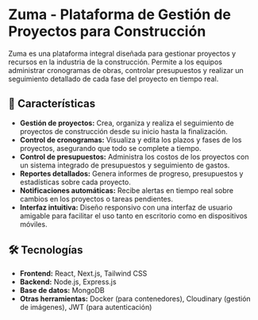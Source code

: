 # Zuma - Plataforma de Gestión de Proyectos para Construcción

Zuma es una plataforma integral diseñada para gestionar proyectos y recursos en la industria de la construcción. Permite a los equipos administrar cronogramas de obras, controlar presupuestos y realizar un seguimiento detallado de cada fase del proyecto en tiempo real.

## 🚀 Características

- **Gestión de proyectos:** Crea, organiza y realiza el seguimiento de proyectos de construcción desde su inicio hasta la finalización.
- **Control de cronogramas:** Visualiza y edita los plazos y fases de los proyectos, asegurando que todo se complete a tiempo.
- **Control de presupuestos:** Administra los costos de los proyectos con un sistema integrado de presupuestos y seguimiento de gastos.
- **Reportes detallados:** Genera informes de progreso, presupuestos y estadísticas sobre cada proyecto.
- **Notificaciones automáticas:** Recibe alertas en tiempo real sobre cambios en los proyectos o tareas pendientes.
- **Interfaz intuitiva:** Diseño responsivo con una interfaz de usuario amigable para facilitar el uso tanto en escritorio como en dispositivos móviles.

## 🛠️ Tecnologías

- **Frontend:** React, Next.js, Tailwind CSS
- **Backend:** Node.js, Express.js
- **Base de datos:** MongoDB
- **Otras herramientas:** Docker (para contenedores), Cloudinary (gestión de imágenes), JWT (para autenticación)
